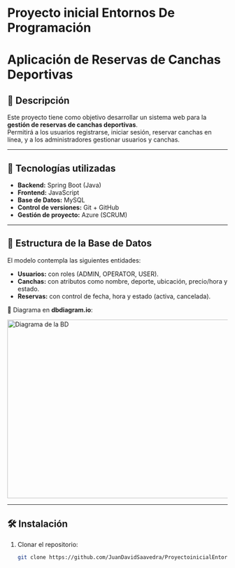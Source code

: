 # Proyecto inicial Entornos De Programación

# Aplicación de Reservas de Canchas Deportivas

## 📌 Descripción
Este proyecto tiene como objetivo desarrollar un sistema web para la **gestión de reservas de canchas deportivas**.  
Permitirá a los usuarios registrarse, iniciar sesión, reservar canchas en línea, y a los administradores gestionar usuarios y canchas.

---

## 🚀 Tecnologías utilizadas
- **Backend:** Spring Boot (Java)
- **Frontend:** JavaScript
- **Base de Datos:** MySQL
- **Control de versiones:** Git + GitHub
- **Gestión de proyecto:** Azure (SCRUM)

---

## 📂 Estructura de la Base de Datos
El modelo contempla las siguientes entidades:

- **Usuarios:** con roles (ADMIN, OPERATOR, USER).  
- **Canchas:** con atributos como nombre, deporte, ubicación, precio/hora y estado.  
- **Reservas:** con control de fecha, hora y estado (activa, cancelada).  

📎 Diagrama en **dbdiagram.io**:  

<img width="941" height="408" alt="Diagrama de la BD" src="https://github.com/user-attachments/assets/44b89901-667a-409d-9092-09c8432555f4" />

---

## 🛠 Instalación
1. Clonar el repositorio:
   ```bash
   git clone https://github.com/JuanDavidSaavedra/ProyectoinicialEntornosDeProgramacion.git

